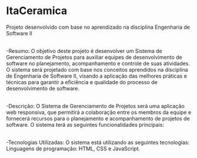 # ItaCeramica
Projeto desenvolvido com base no aprendizado na disciplina Engenharia de Software II

<br>-Resumo:
O objetivo deste projeto é desenvolver um Sistema de Gerenciamento de Projetos para auxiliar equipes de desenvolvimento de software no planejamento, acompanhamento e controle de suas atividades. O sistema será projetado com base nos conceitos aprendidos na disciplina de Engenharia de Software II, visando a aplicação das melhores práticas e técnicas para garantir a eficiência e qualidade do processo de desenvolvimento de software.

<br>-Descrição:
O Sistema de Gerenciamento de Projetos será uma aplicação web responsiva, que permitirá a colaboração entre os membros da equipe e fornecerá recursos para o planejamento e acompanhamento de projetos de software. O sistema terá as seguintes funcionalidades principais:

<br>-Tecnologias Utilizadas:
O sistema está utilizando as seguintes tecnologias:
Linguagens de programação: HTML, CSS e JavaScript.


